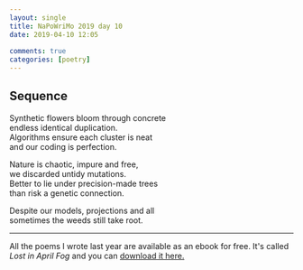 ```yaml
---  
layout: single  
title: NaPoWriMo 2019 day 10  
date: 2019-04-10 12:05  
  
comments: true  
categories: [poetry] 
---  
```

  
<h2>Sequence</h2>  
<!-- /wp:heading -->  

  
<p>Synthetic flowers bloom through concrete <br />endless identical duplication.<br />Algorithms ensure each cluster is neat<br />and our coding is perfection.</p>  


  
<p>Nature is chaotic, impure and free,<br />we discarded untidy mutations.<br />Better to lie under precision-made trees<br />than risk a genetic connection.</p>  


  
<p>Despite our models, projections and all<br />sometimes the weeds still take root.</p>  


  <hr>

     
  <p>All the poems I wrote last year are available as an ebook for free. It's called <em>Lost in April Fog </em>and you can <a href="/aprilfog/">download it here. </a></p>  
  
